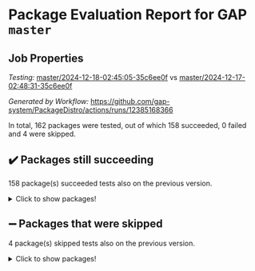 # Package Evaluation Report for GAP `master`

## Job Properties

*Testing:* [master/2024-12-18-02:45:05-35c6ee0f](https://github.com/gap-system/PackageDistro/blob/data/reports/master/2024-12-18-02:45:05-35c6ee0f) vs [master/2024-12-17-02:48:31-35c6ee0f](https://github.com/gap-system/PackageDistro/blob/data/reports/master/2024-12-17-02:48:31-35c6ee0f)

*Generated by Workflow:* https://github.com/gap-system/PackageDistro/actions/runs/12385168366

In total, 162 packages were tested, out of which 158 succeeded, 0 failed and 4 were skipped.

## :heavy_check_mark: Packages still succeeding

158 package(s) succeeded tests also on the previous version.
<details><summary>Click to show packages!</summary>

- 4ti2interface 2024.11-01 [(success)](https://github.com/gap-system/PackageDistro/actions/runs/12385168366/job/34571162550)
- ace 5.6.2 [(success)](https://github.com/gap-system/PackageDistro/actions/runs/12385168366/job/34571166120)
- aclib 1.3.2 [(success)](https://github.com/gap-system/PackageDistro/actions/runs/12385168366/job/34571166648)
- agt 0.3.1 [(success)](https://github.com/gap-system/PackageDistro/actions/runs/12385168366/job/34571167302)
- alnuth 3.2.1 [(success)](https://github.com/gap-system/PackageDistro/actions/runs/12385168366/job/34571167581)
- anupq 3.3.1 [(success)](https://github.com/gap-system/PackageDistro/actions/runs/12385168366/job/34571169307)
- atlasrep 2.1.9 [(success)](https://github.com/gap-system/PackageDistro/actions/runs/12385168366/job/34571170228)
- autodoc 2023.06.19 [(success)](https://github.com/gap-system/PackageDistro/actions/runs/12385168366/job/34571170448)
- automata 1.16 [(success)](https://github.com/gap-system/PackageDistro/actions/runs/12385168366/job/34571170703)
- automgrp 1.3.2 [(success)](https://github.com/gap-system/PackageDistro/actions/runs/12385168366/job/34571170937)
- autpgrp 1.11 [(success)](https://github.com/gap-system/PackageDistro/actions/runs/12385168366/job/34571171152)
- cap 2024.11-02 [(success)](https://github.com/gap-system/PackageDistro/actions/runs/12385168366/job/34571171376)
- caratinterface 2.3.7 [(success)](https://github.com/gap-system/PackageDistro/actions/runs/12385168366/job/34571171598)
- cddinterface 2024.09.02 [(success)](https://github.com/gap-system/PackageDistro/actions/runs/12385168366/job/34571171754)
- circle 1.6.6 [(success)](https://github.com/gap-system/PackageDistro/actions/runs/12385168366/job/34571171946)
- classicpres 1.22 [(success)](https://github.com/gap-system/PackageDistro/actions/runs/12385168366/job/34571172138)
- cohomolo 1.6.11 [(success)](https://github.com/gap-system/PackageDistro/actions/runs/12385168366/job/34571172355)
- congruence 1.2.7 [(success)](https://github.com/gap-system/PackageDistro/actions/runs/12385168366/job/34571172549)
- corefreesub 0.6 [(success)](https://github.com/gap-system/PackageDistro/actions/runs/12385168366/job/34571172777)
- corelg 1.57 [(success)](https://github.com/gap-system/PackageDistro/actions/runs/12385168366/job/34571172963)
- crime 1.6 [(success)](https://github.com/gap-system/PackageDistro/actions/runs/12385168366/job/34571173115)
- crisp 1.4.6 [(success)](https://github.com/gap-system/PackageDistro/actions/runs/12385168366/job/34571173353)
- crypting 0.10.5 [(success)](https://github.com/gap-system/PackageDistro/actions/runs/12385168366/job/34571173589)
- cryst 4.1.27 [(success)](https://github.com/gap-system/PackageDistro/actions/runs/12385168366/job/34571173789)
- crystcat 1.1.10 [(success)](https://github.com/gap-system/PackageDistro/actions/runs/12385168366/job/34571173990)
- ctbllib 1.3.9 [(success)](https://github.com/gap-system/PackageDistro/actions/runs/12385168366/job/34571174165)
- cubefree 1.20 [(success)](https://github.com/gap-system/PackageDistro/actions/runs/12385168366/job/34571174394)
- curlinterface 2.4.0 [(success)](https://github.com/gap-system/PackageDistro/actions/runs/12385168366/job/34571174619)
- cvec 2.8.2 [(success)](https://github.com/gap-system/PackageDistro/actions/runs/12385168366/job/34571174841)
- datastructures 0.3.1 [(success)](https://github.com/gap-system/PackageDistro/actions/runs/12385168366/job/34571175013)
- deepthought 1.0.7 [(success)](https://github.com/gap-system/PackageDistro/actions/runs/12385168366/job/34571175241)
- design 1.8.2 [(success)](https://github.com/gap-system/PackageDistro/actions/runs/12385168366/job/34571175483)
- difsets 2.3.1 [(success)](https://github.com/gap-system/PackageDistro/actions/runs/12385168366/job/34571175689)
- digraphs 1.9.0 [(success)](https://github.com/gap-system/PackageDistro/actions/runs/12385168366/job/34571175955)
- edim 1.3.8 [(success)](https://github.com/gap-system/PackageDistro/actions/runs/12385168366/job/34571176171)
- example 4.4.0 [(success)](https://github.com/gap-system/PackageDistro/actions/runs/12385168366/job/34571176535)
- examplesforhomalg 2023.10-01 [(success)](https://github.com/gap-system/PackageDistro/actions/runs/12385168366/job/34571176744)
- factint 1.6.3 [(success)](https://github.com/gap-system/PackageDistro/actions/runs/12385168366/job/34571176959)
- ferret 1.0.14 [(success)](https://github.com/gap-system/PackageDistro/actions/runs/12385168366/job/34571177193)
- fga 1.5.0 [(success)](https://github.com/gap-system/PackageDistro/actions/runs/12385168366/job/34571177418)
- fining 1.5.6 [(success)](https://github.com/gap-system/PackageDistro/actions/runs/12385168366/job/34571177615)
- float 1.0.5 [(success)](https://github.com/gap-system/PackageDistro/actions/runs/12385168366/job/34571177816)
- format 1.4.4 [(success)](https://github.com/gap-system/PackageDistro/actions/runs/12385168366/job/34571178009)
- forms 1.2.12 [(success)](https://github.com/gap-system/PackageDistro/actions/runs/12385168366/job/34571178238)
- fplsa 1.2.6 [(success)](https://github.com/gap-system/PackageDistro/actions/runs/12385168366/job/34571178489)
- fr 2.4.13 [(success)](https://github.com/gap-system/PackageDistro/actions/runs/12385168366/job/34571178664)
- francy 2.0.3 [(success)](https://github.com/gap-system/PackageDistro/actions/runs/12385168366/job/34571178863)
- fwtree 1.3 [(success)](https://github.com/gap-system/PackageDistro/actions/runs/12385168366/job/34571179056)
- gapdoc 1.6.7 [(success)](https://github.com/gap-system/PackageDistro/actions/runs/12385168366/job/34571179246)
- gauss 2024.11-01 [(success)](https://github.com/gap-system/PackageDistro/actions/runs/12385168366/job/34571179409)
- gaussforhomalg 2024.08-01 [(success)](https://github.com/gap-system/PackageDistro/actions/runs/12385168366/job/34571179583)
- gbnp 1.1.0 [(success)](https://github.com/gap-system/PackageDistro/actions/runs/12385168366/job/34571179722)
- generalizedmorphismsforcap 2024.09-03 [(success)](https://github.com/gap-system/PackageDistro/actions/runs/12385168366/job/34571179868)
- genss 1.6.9 [(success)](https://github.com/gap-system/PackageDistro/actions/runs/12385168366/job/34571180050)
- gradedmodules 2024.01-01 [(success)](https://github.com/gap-system/PackageDistro/actions/runs/12385168366/job/34571180212)
- gradedringforhomalg 2024.07-01 [(success)](https://github.com/gap-system/PackageDistro/actions/runs/12385168366/job/34571180391)
- grape 4.9.2 [(success)](https://github.com/gap-system/PackageDistro/actions/runs/12385168366/job/34571180558)
- groupoids 1.76 [(success)](https://github.com/gap-system/PackageDistro/actions/runs/12385168366/job/34571180746)
- grpconst 2.6.5 [(success)](https://github.com/gap-system/PackageDistro/actions/runs/12385168366/job/34571180903)
- guarana 0.96.3 [(success)](https://github.com/gap-system/PackageDistro/actions/runs/12385168366/job/34571181101)
- guava 3.19 [(success)](https://github.com/gap-system/PackageDistro/actions/runs/12385168366/job/34571181319)
- hap 1.66 [(success)](https://github.com/gap-system/PackageDistro/actions/runs/12385168366/job/34571181471)
- hapcryst 0.1.15 [(success)](https://github.com/gap-system/PackageDistro/actions/runs/12385168366/job/34571181724)
- hecke 1.5.4 [(success)](https://github.com/gap-system/PackageDistro/actions/runs/12385168366/job/34571181896)
- help 4.0 [(success)](https://github.com/gap-system/PackageDistro/actions/runs/12385168366/job/34571182090)
- homalg 2024.01-01 [(success)](https://github.com/gap-system/PackageDistro/actions/runs/12385168366/job/34571182283)
- homalgtocas 2023.11-01 [(success)](https://github.com/gap-system/PackageDistro/actions/runs/12385168366/job/34571182466)
- idrel 2.48 [(success)](https://github.com/gap-system/PackageDistro/actions/runs/12385168366/job/34571182643)
- images 1.3.3 [(success)](https://github.com/gap-system/PackageDistro/actions/runs/12385168366/job/34571182824)
- intpic 0.4.0 [(success)](https://github.com/gap-system/PackageDistro/actions/runs/12385168366/job/34571182976)
- io 4.9.1 [(success)](https://github.com/gap-system/PackageDistro/actions/runs/12385168366/job/34571183180)
- io_forhomalg 2023.02-04 [(success)](https://github.com/gap-system/PackageDistro/actions/runs/12385168366/job/34571183345)
- irredsol 1.4.4 [(success)](https://github.com/gap-system/PackageDistro/actions/runs/12385168366/job/34571183556)
- json 2.2.2 [(success)](https://github.com/gap-system/PackageDistro/actions/runs/12385168366/job/34571183703)
- jupyterkernel 1.5.1 [(success)](https://github.com/gap-system/PackageDistro/actions/runs/12385168366/job/34571183879)
- jupyterviz 1.5.6 [(success)](https://github.com/gap-system/PackageDistro/actions/runs/12385168366/job/34571184053)
- kan 1.37 [(success)](https://github.com/gap-system/PackageDistro/actions/runs/12385168366/job/34571184254)
- kbmag 1.5.11 [(success)](https://github.com/gap-system/PackageDistro/actions/runs/12385168366/job/34571184420)
- laguna 3.9.7 [(success)](https://github.com/gap-system/PackageDistro/actions/runs/12385168366/job/34571184588)
- liealgdb 2.2.1 [(success)](https://github.com/gap-system/PackageDistro/actions/runs/12385168366/job/34571184719)
- liepring 2.9.1 [(success)](https://github.com/gap-system/PackageDistro/actions/runs/12385168366/job/34571184878)
- liering 2.4.2 [(success)](https://github.com/gap-system/PackageDistro/actions/runs/12385168366/job/34571185037)
- linearalgebraforcap 2024.10-01 [(success)](https://github.com/gap-system/PackageDistro/actions/runs/12385168366/job/34571185203)
- lins 0.9 [(success)](https://github.com/gap-system/PackageDistro/actions/runs/12385168366/job/34571185364)
- localizeringforhomalg 2023.10-01 [(success)](https://github.com/gap-system/PackageDistro/actions/runs/12385168366/job/34571185524)
- loops 3.4.4 [(success)](https://github.com/gap-system/PackageDistro/actions/runs/12385168366/job/34571185729)
- lpres 1.1.1 [(success)](https://github.com/gap-system/PackageDistro/actions/runs/12385168366/job/34571185942)
- majoranaalgebras 1.5.2 [(success)](https://github.com/gap-system/PackageDistro/actions/runs/12385168366/job/34571186185)
- mapclass 1.4.6 [(success)](https://github.com/gap-system/PackageDistro/actions/runs/12385168366/job/34571186362)
- matgrp 0.71 [(success)](https://github.com/gap-system/PackageDistro/actions/runs/12385168366/job/34571186576)
- matricesforhomalg 2024.11-02 [(success)](https://github.com/gap-system/PackageDistro/actions/runs/12385168366/job/34571186799)
- modisom 3.0.0 [(success)](https://github.com/gap-system/PackageDistro/actions/runs/12385168366/job/34571187005)
- modulepresentationsforcap 2024.09-02 [(success)](https://github.com/gap-system/PackageDistro/actions/runs/12385168366/job/34571187173)
- modules 2024.01-01 [(success)](https://github.com/gap-system/PackageDistro/actions/runs/12385168366/job/34571187365)
- monoidalcategories 2024.09-05 [(success)](https://github.com/gap-system/PackageDistro/actions/runs/12385168366/job/34571187525)
- nconvex 2022.09-01 [(success)](https://github.com/gap-system/PackageDistro/actions/runs/12385168366/job/34571187697)
- nilmat 1.4.2 [(success)](https://github.com/gap-system/PackageDistro/actions/runs/12385168366/job/34571187862)
- nock 1.5 [(success)](https://github.com/gap-system/PackageDistro/actions/runs/12385168366/job/34571188042)
- normalizinterface 1.3.7 [(success)](https://github.com/gap-system/PackageDistro/actions/runs/12385168366/job/34571188258)
- nq 2.5.11 [(success)](https://github.com/gap-system/PackageDistro/actions/runs/12385168366/job/34571188523)
- numericalsgps 1.4.0 [(success)](https://github.com/gap-system/PackageDistro/actions/runs/12385168366/job/34571188882)
- openmath 11.5.3 [(success)](https://github.com/gap-system/PackageDistro/actions/runs/12385168366/job/34571189056)
- orb 4.9.1 [(success)](https://github.com/gap-system/PackageDistro/actions/runs/12385168366/job/34571189364)
- packagemanager 1.6 [(success)](https://github.com/gap-system/PackageDistro/actions/runs/12385168366/job/34571189560)
- patternclass 2.4.5 [(success)](https://github.com/gap-system/PackageDistro/actions/runs/12385168366/job/34571189756)
- permut 2.0.5 [(success)](https://github.com/gap-system/PackageDistro/actions/runs/12385168366/job/34571189918)
- polenta 1.3.10 [(success)](https://github.com/gap-system/PackageDistro/actions/runs/12385168366/job/34571190100)
- polymaking 0.8.7 [(success)](https://github.com/gap-system/PackageDistro/actions/runs/12385168366/job/34571190293)
- primgrp 3.4.4 [(success)](https://github.com/gap-system/PackageDistro/actions/runs/12385168366/job/34571190493)
- profiling 2.6.0 [(success)](https://github.com/gap-system/PackageDistro/actions/runs/12385168366/job/34571190691)
- qdistrnd 0.9.5 [(success)](https://github.com/gap-system/PackageDistro/actions/runs/12385168366/job/34571190837)
- qpa 1.35 [(success)](https://github.com/gap-system/PackageDistro/actions/runs/12385168366/job/34571191021)
- quagroup 1.8.4 [(success)](https://github.com/gap-system/PackageDistro/actions/runs/12385168366/job/34571191201)
- radiroot 2.9 [(success)](https://github.com/gap-system/PackageDistro/actions/runs/12385168366/job/34571191403)
- rcwa 4.7.1 [(success)](https://github.com/gap-system/PackageDistro/actions/runs/12385168366/job/34571191570)
- rds 1.8 [(success)](https://github.com/gap-system/PackageDistro/actions/runs/12385168366/job/34571191808)
- recog 1.4.3 [(success)](https://github.com/gap-system/PackageDistro/actions/runs/12385168366/job/34571192110)
- repndecomp 1.3.0 [(success)](https://github.com/gap-system/PackageDistro/actions/runs/12385168366/job/34571192366)
- repsn 3.1.2 [(success)](https://github.com/gap-system/PackageDistro/actions/runs/12385168366/job/34571192708)
- resclasses 4.7.3 [(success)](https://github.com/gap-system/PackageDistro/actions/runs/12385168366/job/34571193058)
- ringsforhomalg 2024.11-02 [(success)](https://github.com/gap-system/PackageDistro/actions/runs/12385168366/job/34571193269)
- sco 2023.08-01 [(success)](https://github.com/gap-system/PackageDistro/actions/runs/12385168366/job/34571193470)
- scscp 2.4.3 [(success)](https://github.com/gap-system/PackageDistro/actions/runs/12385168366/job/34571193697)
- semigroups 5.4.0 [(success)](https://github.com/gap-system/PackageDistro/actions/runs/12385168366/job/34571193900)
- sglppow 2.4 [(success)](https://github.com/gap-system/PackageDistro/actions/runs/12385168366/job/34571194114)
- sgpviz 0.999.6 [(success)](https://github.com/gap-system/PackageDistro/actions/runs/12385168366/job/34571194313)
- simpcomp 2.1.14 [(success)](https://github.com/gap-system/PackageDistro/actions/runs/12385168366/job/34571194474)
- singular 2024.06.03 [(success)](https://github.com/gap-system/PackageDistro/actions/runs/12385168366/job/34571194610)
- sl2reps 1.1 [(success)](https://github.com/gap-system/PackageDistro/actions/runs/12385168366/job/34571194847)
- sla 1.6.2 [(success)](https://github.com/gap-system/PackageDistro/actions/runs/12385168366/job/34571194999)
- smallantimagmas 0.2.12 [(success)](https://github.com/gap-system/PackageDistro/actions/runs/12385168366/job/34571195200)
- smallgrp 1.5.4 [(success)](https://github.com/gap-system/PackageDistro/actions/runs/12385168366/job/34571195399)
- smallsemi 0.7.1 [(success)](https://github.com/gap-system/PackageDistro/actions/runs/12385168366/job/34571195615)
- sonata 2.9.6 [(success)](https://github.com/gap-system/PackageDistro/actions/runs/12385168366/job/34571195783)
- sophus 1.27 [(success)](https://github.com/gap-system/PackageDistro/actions/runs/12385168366/job/34571195978)
- sotgrps 1.3 [(success)](https://github.com/gap-system/PackageDistro/actions/runs/12385168366/job/34571196218)
- spinsym 1.5.2 [(success)](https://github.com/gap-system/PackageDistro/actions/runs/12385168366/job/34571196364)
- standardff 1.0 [(success)](https://github.com/gap-system/PackageDistro/actions/runs/12385168366/job/34571196573)
- symbcompcc 1.3.2 [(success)](https://github.com/gap-system/PackageDistro/actions/runs/12385168366/job/34571196791)
- thelma 1.3 [(success)](https://github.com/gap-system/PackageDistro/actions/runs/12385168366/job/34571196994)
- tomlib 1.2.11 [(success)](https://github.com/gap-system/PackageDistro/actions/runs/12385168366/job/34571197156)
- toolsforhomalg 2024.09-01 [(success)](https://github.com/gap-system/PackageDistro/actions/runs/12385168366/job/34571197389)
- toric 1.9.6 [(success)](https://github.com/gap-system/PackageDistro/actions/runs/12385168366/job/34571197551)
- toricvarieties 2022.07.13 [(success)](https://github.com/gap-system/PackageDistro/actions/runs/12385168366/job/34571197748)
- transgrp 3.6.5 [(success)](https://github.com/gap-system/PackageDistro/actions/runs/12385168366/job/34571197909)
- typeset 1.2.2 [(success)](https://github.com/gap-system/PackageDistro/actions/runs/12385168366/job/34571198126)
- ugaly 4.1.3 [(success)](https://github.com/gap-system/PackageDistro/actions/runs/12385168366/job/34571198299)
- unipot 1.6 [(success)](https://github.com/gap-system/PackageDistro/actions/runs/12385168366/job/34571198515)
- unitlib 4.2.0 [(success)](https://github.com/gap-system/PackageDistro/actions/runs/12385168366/job/34571198703)
- utils 0.85 [(success)](https://github.com/gap-system/PackageDistro/actions/runs/12385168366/job/34571198862)
- uuid 0.7 [(success)](https://github.com/gap-system/PackageDistro/actions/runs/12385168366/job/34571198990)
- walrus 0.9991 [(success)](https://github.com/gap-system/PackageDistro/actions/runs/12385168366/job/34571199212)
- wedderga 4.10.5 [(success)](https://github.com/gap-system/PackageDistro/actions/runs/12385168366/job/34571199487)
- wpe 0.8 [(success)](https://github.com/gap-system/PackageDistro/actions/runs/12385168366/job/34571199734)
- xmod 2.92 [(success)](https://github.com/gap-system/PackageDistro/actions/runs/12385168366/job/34571199860)
- xmodalg 1.23 [(success)](https://github.com/gap-system/PackageDistro/actions/runs/12385168366/job/34571200043)
- yangbaxter 0.10.6 [(success)](https://github.com/gap-system/PackageDistro/actions/runs/12385168366/job/34571200236)
- zeromqinterface 0.16 [(success)](https://github.com/gap-system/PackageDistro/actions/runs/12385168366/job/34571200423)
</details>

## :heavy_minus_sign: Packages that were skipped

4 package(s) skipped tests also on the previous version.
<details><summary>Click to show packages!</summary>

- browse 1.8.21 [(skipped)](https://github.com/gap-system/PackageDistro/actions/runs/12385168366/job/34570951704)
- itc 1.5.1 [(skipped)](https://github.com/gap-system/PackageDistro/actions/runs/12385168366/job/34570951704)
- polycyclic 2.16 [(skipped)](https://github.com/gap-system/PackageDistro/actions/runs/12385168366/job/34570951704)
- xgap 4.32 [(skipped)](https://github.com/gap-system/PackageDistro/actions/runs/12385168366/job/34570951704)
</details>


